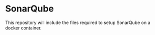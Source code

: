 # SonarQube
This repository will include the files required to setup SonarQube on a docker container.
